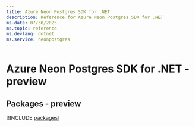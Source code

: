 ```yaml
---
title: Azure Neon Postgres SDK for .NET
description: Reference for Azure Neon Postgres SDK for .NET
ms.date: 07/30/2025
ms.topic: reference
ms.devlang: dotnet
ms.service: neonpostgres
---
```

# Azure Neon Postgres SDK for .NET - preview
## Packages - preview
[!INCLUDE [packages](neon-postgres-index.md)]
